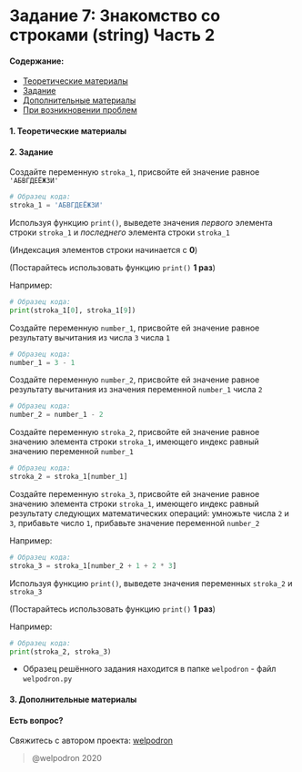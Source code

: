 # Задание 7: Знакомство со строками (string) Часть 2

#### Содержание:

+ [Теоретические материалы](#)
+ [Задание](#)
+ [Дополнительные материалы](#)
+ [При возникновении проблем](#Issues)

#### <a name=""></a> 1. Теоретические материалы



#### <a name=""></a> 2. Задание

Создайте переменную `stroka_1`, присвойте ей значение равное `'АБВГДЕЁЖЗИ'`

```python
# Образец кода: 
stroka_1 = 'АБВГДЕЁЖЗИ'
```

Используя функцию `print()`, выведете значения *первого* элемента строки `stroka_1` и *последнего* элемента строки `stroka_1`

(Индексация элементов строки начинается с **0**)

(Постарайтесь использовать функцию `print()` **1 раз**)

Например: 

```python
# Образец кода: 
print(stroka_1[0], stroka_1[9])
```

Создайте переменную `number_1`, присвойте ей значение равное результату вычитания из числа `3` числа `1`

```python
# Образец кода: 
number_1 = 3 - 1
```

Создайте переменную `number_2`, присвойте ей значение равное результату вычитания из значения переменной `number_1` числа `2`

```python
# Образец кода: 
number_2 = number_1 - 2
```

Создайте переменную `stroka_2`, присвойте ей значение равное значению элемента строки `stroka_1`, имеющего индекс равный значению переменной `number_1`

```python
# Образец кода: 
stroka_2 = stroka_1[number_1]
```

Создайте переменную `stroka_3`, присвойте ей значение равное значению элемента строки `stroka_1`, имеющего индекс равный результату следующих математических операций: умножьте числа `2` и `3`, прибавьте число `1`, прибавьте значение переменной `number_2`

Например:

```python
# Образец кода: 
stroka_3 = stroka_1[number_2 + 1 + 2 * 3]
```

Используя функцию `print()`, выведете значения переменных `stroka_2` и `stroka_3`

(Постарайтесь использовать функцию `print()` **1 раз**)

Например: 

```python
# Образец кода: 
print(stroka_2, stroka_3)
```

* Образец решённого задания находится в папке `welpodron` - файл `welpodron.py`

#### <a name=""></a> 3. Дополнительные материалы



#### <a name="Issues"></a> Есть вопрос?

Свяжитесь с автором проекта: [welpodron](https://vk.com/welpodron)

> @welpodron 2020